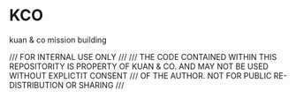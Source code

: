 # KCO
kuan &amp; co mission building

/// FOR INTERNAL USE ONLY ///
/// THE CODE CONTAINED WITHIN THIS REPOSITORITY IS PROPERTY OF KUAN & CO. AND MAY NOT BE USED WITHOUT EXPLICTIT CONSENT 
/// OF THE AUTHOR. NOT FOR PUBLIC RE-DISTRIBUTION OR SHARING ///

